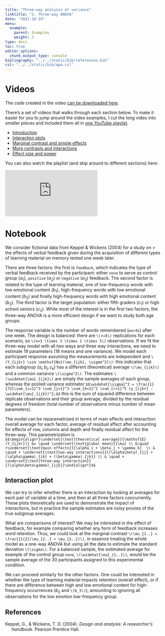 ```yaml
---
title: "Three-way analysis of variance"
linktitle: "5. Three-way ANOVA"
date: "2021-10-19"
menu:
  example:
    parent: Examples
    weight: 5
type: docs
toc: true
editor_options: 
  chunk_output_type: console
bibliography: "../../static/bib/references.bib"
csl: "../../static/bib/apa.csl"
---
```


# Videos

The code created in the video [can be downloaded here](/example/05-threewayanova-video.R).

There’s a set of videos that walks through each section below. To make it easier for you to jump around the video examples, I cut the long video into smaller pieces and included them all in [one YouTube playlist](https://www.youtube.com/playlist?list=PLUB8VZzxA8IvjcV7Yl-OW_9KI6f_2K5HY).

-   [Introduction](https://www.youtube.com/watch?v=SHhP_TfZGVM&list=PLUB8VZzxA8IvjcV7Yl-OW_9KI6f_2K5HY)
-   [Interaction plots](https://www.youtube.com/watch?v=I63CNxonlow&list=PLUB8VZzxA8IvjcV7Yl-OW_9KI6f_2K5HY)
-   [Marginal contrast and simple effects](https://www.youtube.com/watch?v=KLLBNQhD0rE&list=PLUB8VZzxA8IvjcV7Yl-OW_9KI6f_2K5HY)
-   [More contrasts and interactions](https://www.youtube.com/watch?v=WIoxZZ4pvlE&list=PLUB8VZzxA8IvjcV7Yl-OW_9KI6f_2K5HY)
-   [Effect size and power](https://www.youtube.com/watch?v=zBVX2RDjKUw&list=PLUB8VZzxA8IvjcV7Yl-OW_9KI6f_2K5HY)

You can also watch the playlist (and skip around to different sections) here:

<div class="embed-responsive embed-responsive-16by9">

<iframe class="embed-responsive-item" src="https://www.youtube.com/embed/playlist?list=PLUB8VZzxA8IvjcV7Yl-OW_9KI6f_2K5HY" frameborder="0" allow="accelerometer; autoplay; encrypted-media; gyroscope; picture-in-picture" allowfullscreen>
</iframe>

</div>

# Notebook

We consider fictional data from Keppel & Wickens (2004) for a study on
\> the effects of verbal feedback given during the acquisition of different types of learning material on memory tested one week later.

There are three factors: the first is `feedback`, which indicates the type of verbal feedback received by the participant: either `none` to serve as control group ($a_1$), `positive` ($a_2$) or `negative` ($a_3$) feedback. The second factor is related to the type of learning material, one of low-frequency words with low emotional content ($b_1$), high-frequency words with low emotional content ($b_2$) and finally high-frequency words with high emotional content ($b_3$). The third factor is the target population: either fifth graders ($c_1$) or high school seniors ($c_2$). While most of the interest is in the first two factors, the three-way ANOVA is a more efficient design if we want to study both age groups.

The response variable is the number of words remembered (`words`) after one week. The design is balanced: there are `\(r=5\)` replications for each scenario, so `\(n=3 \times 3 \times 2 \times 5\)` observations. If we fit the three-way model with all two ways and three way interactions, we need to estimate 19 parameters (18 means and one variance). We model each participant response assuming the measurements are independent and `\(Y_{ijkr} \sim \mathsf{No}(\mu_{ijk}, \sigma^2)\)`: this indicates that each subgroup ($a_i, b_j, c_k$) has a different (theoretical) average `\(\mu_{ijk}\)` and a common variance `\(\sigma^2\)`. The estimates `\(\widehat{\mu}_{ijk}\)` are simply the sample averages of each group, whereas the pooled variance estimator `$$\widehat{\sigma}^2 = \frac{1}{72}\sum_{i=1}^3 \sum_{j=1}^3 \sum_{k=1}^2 \sum_{r=1}^5 (y_{ijkr} - \widehat{\mu}_{ijk})^2;$$`
this is the sum of squared difference between replicate observations and their group average, divided by the residual degrees of freedom (total number of observations minus number of mean parameters).

The model can be reparametrized in terms of main effects and interaction: overall average for each factor, average of residual affect after accounting for effects of row, columns and depth and finally residual affect for the three-way. This parametrization is
`$$\begin{align*}\underset{\text{theoretical average}}{\mathsf{E}(Y_{ijkr})} &= \quad \underset{\text{global mean}}{\mu} \\ &\quad +\underset{\text{main effects}}{\alpha_i + \beta_j + \gamma_k}  \\ & \quad + \underset{\text{two-way interactions}}{(\alpha\beta)_{ij} + (\alpha\gamma)_{ik} + (\beta\gamma)_{jk}} \\ & \quad + \underset{\text{three-way interaction}}{(\alpha\beta\gamma)_{ijk}}\end{align*}$$`

## Interaction plot

We can try to infer whether there is an interaction by looking at averages for each pair of variable at a time, and then at all three factors concurrently. These plots theoretically are used to demonstrate the impact of interactions, but in practice the sample estimates are noisy proxies of the true subgroup averages.

What are comparisons of interest? We may be interested in the effect of feedback, for example comparing whether any form of feedback increases word retention. Thus, we could look at the marginal contrast `\(\mu_{1..} = \frac{1}{2}(\mu_{2..} + \mu_{3..})\)`, in essence treating the whole model as a one-way ANOVA but using all the data to estimate the standard deviation `\(\sigma\)`. For a balanced sample, the estimated average for example of the control group `none`, `\(\widehat{\mu}_{1..}\)`, would be the sample average of the 30 participants assigned to this experimental condition.

We can proceed similarly for the other factors. One could be interested in whether the type of learning material impacts retention (overall effect), or if there are difference between high and low emotional content for high-frequency occurrences ($b_2$ and `\(b_3\)`); amounting to ignoring all observations for the low emotion low-frequency group.

## References

<div id="refs" class="references csl-bib-body hanging-indent" line-spacing="2">

<div id="ref-Keppel/Wickens:2004" class="csl-entry">

Keppel, G., & Wickens, T. D. (2004). *Design and analysis: A researcher’s handbook*. Pearson Prentice Hall.

</div>

</div>
